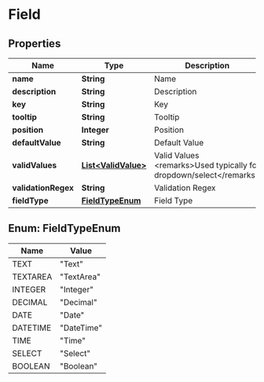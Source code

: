 
# Field

## Properties
Name | Type | Description | Notes
------------ | ------------- | ------------- | -------------
**name** | **String** | Name | 
**description** | **String** | Description | 
**key** | **String** | Key | 
**tooltip** | **String** | Tooltip |  [optional]
**position** | **Integer** | Position | 
**defaultValue** | **String** | Default Value |  [optional]
**validValues** | [**List&lt;ValidValue&gt;**](ValidValue.md) | Valid Values  &lt;remarks&gt;Used typically for dropdown/select&lt;/remarks&gt; |  [optional]
**validationRegex** | **String** | Validation Regex |  [optional]
**fieldType** | [**FieldTypeEnum**](#FieldTypeEnum) | Field Type | 


<a name="FieldTypeEnum"></a>
## Enum: FieldTypeEnum
Name | Value
---- | -----
TEXT | &quot;Text&quot;
TEXTAREA | &quot;TextArea&quot;
INTEGER | &quot;Integer&quot;
DECIMAL | &quot;Decimal&quot;
DATE | &quot;Date&quot;
DATETIME | &quot;DateTime&quot;
TIME | &quot;Time&quot;
SELECT | &quot;Select&quot;
BOOLEAN | &quot;Boolean&quot;



